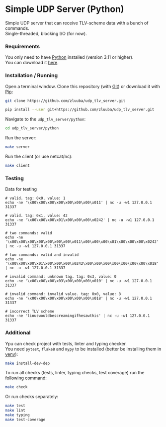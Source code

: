 # Simple UDP Server (Python)

Simple UDP server that can receive TLV-scheme data with a bunch of commands.  
Single-threaded, blocking I/O (for now).


### Requirements
You only need to have [Python](https://www.python.org/) installed (version 3.11 or higher).  
You can download it [here](https://www.python.org/downloads/).


### Installation / Running
Open a terminal window. 
Clone this repository (with [Git](https://git-scm.com/downloads)) or download it with [Pip](https://pip.pypa.io/en/stable/installation/):
```bash
git clone https://github.com/zluuba/udp_tlv_server.git
```
```bash
pip install --user git+https://github.com/zluuba/udp_tlv_server.git
```

Navigate to the `udp_tlv_server/python`:
```bash
cd udp_tlv_server/python
```

Run the server:
```bash
make server
```

Run the client (or use netcat/nc):
```bash
make client
```

  
### Testing
Data for testing

```commandline
# valid. tag: 0x0, value: 1
echo -ne '\x00\x00\x00\x00\x00\x00\x00\x011' | nc -u -w1 127.0.0.1 31337

# valid. tag: 0x1, value: 42
echo -ne '\x00\x00\x00\x01\x00\x00\x00\x0242' | nc -u -w1 127.0.0.1 31337

# two commands: valid
echo -ne '\x00\x00\x00\x00\x00\x00\x00\x011\x00\x00\x00\x01\x00\x00\x00\x0242' | nc -u -w1 127.0.0.1 31337

# two commands: valid and invalid
echo -ne '\x00\x00\x00\x01\x00\x00\x00\x0242\x00\x00\x00\x00\x00\x00\x00\x018' | nc -u -w1 127.0.0.1 31337

# invalid command: unknown tag. tag: 0x3, value: 0
echo -ne '\x00\x00\x00\x03\x00\x00\x00\x010' | nc -u -w1 127.0.0.1 31337

# invalid command: invalid value. tag: 0x0, value: 8
echo -ne '\x00\x00\x00\x00\x00\x00\x00\x018' | nc -u -w1 127.0.0.1 31337

# incorrect TLV scheme
echo -ne 'linuswouldbescreamingifhesawthis' | nc -u -w1 127.0.0.1 31337
```
  

### Additional
Ypu can check project with tests, linter and typing checker.  
You need `pytest`, `flake8` and `mypy` to be installed 
(better be installing them in [venv](https://docs.python.org/3/library/venv.html#creating-virtual-environments)):
```bash
make install-dev-dep
```


To run all checks (tests, linter, typing checks, test coverage) run the following command:
```bash
make check
```

Or run checks separately:
```bash
make test
make lint
make typing
make test-coverage
```
